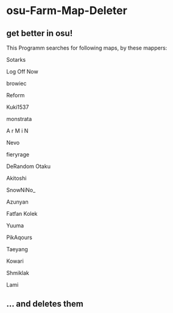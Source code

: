 # osu-Farm-Map-Deleter
get better in osu!
--------------------------
This Programm searches for following maps,
by these mappers:


Sotarks

Log Off Now

browiec

Reform

Kuki1537

monstrata

A r M i N

Nevo

fieryrage

DeRandom Otaku

Akitoshi

SnowNiNo_

Azunyan

Fatfan Kolek

Yuuma

PikAqours

Taeyang

Kowari

Shmiklak

Lami

...
and deletes them
--------------------------------------

